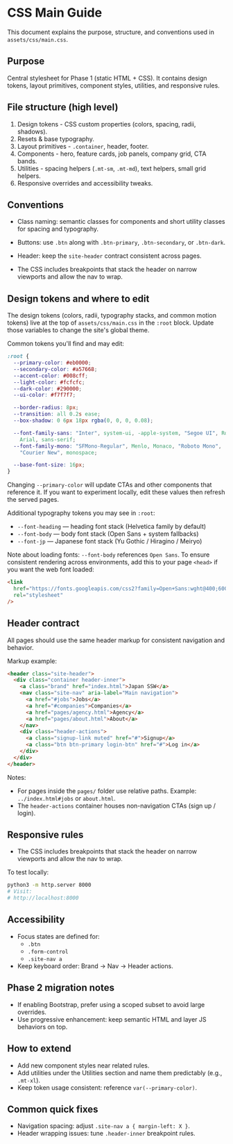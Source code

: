 # CSS Main Guide

This document explains the purpose, structure, and conventions used in `assets/css/main.css`.

## Purpose

Central stylesheet for Phase 1 (static HTML + CSS). It contains design
tokens, layout primitives, component styles, utilities, and responsive
rules.

## File structure (high level)

1. Design tokens - CSS custom properties (colors, spacing, radii, shadows).
2. Resets & base typography.
3. Layout primitives - `.container`, header, footer.
4. Components - hero, feature cards, job panels, company grid, CTA bands.
5. Utilities - spacing helpers (`.mt-sm`, `.mt-md`), text helpers, small grid helpers.
6. Responsive overrides and accessibility tweaks.

## Conventions

- Class naming: semantic classes for components and short utility
  classes for spacing and typography.
- Buttons: use `.btn` along with `.btn-primary`, `.btn-secondary`, or `.btn-dark`.
- Header: keep the `site-header` contract consistent across pages.

- The CSS includes breakpoints that stack the header on narrow viewports
  and allow the nav to wrap.

## Design tokens and where to edit

The design tokens (colors, radii, typography stacks, and common motion
tokens) live at the top of `assets/css/main.css` in the `:root` block.
Update those variables to change the site's global theme.

Common tokens you'll find and may edit:

```css
:root {
  --primary-color: #eb0000;
  --secondary-color: #a57668;
  --accent-color: #008cff;
  --light-color: #fcfcfc;
  --dark-color: #290000;
  --ui-color: #f7f7f7;

  --border-radius: 8px;
  --transition: all 0.2s ease;
  --box-shadow: 0 6px 18px rgba(0, 0, 0, 0.08);

  --font-family-sans: "Inter", system-ui, -apple-system, "Segoe UI", Roboto, "Helvetica Neue",
    Arial, sans-serif;
  --font-family-mono: "SFMono-Regular", Menlo, Monaco, "Roboto Mono",
    "Courier New", monospace;

  --base-font-size: 16px;
}
```

Changing `--primary-color` will update CTAs and other components that
reference it. If you want to experiment locally, edit these values then
refresh the served pages.

Additional typography tokens you may see in `:root`:

- `--font-heading` — heading font stack (Helvetica family by default)
- `--font-body` — body font stack (Open Sans + system fallbacks)
- `--font-jp` — Japanese font stack (Yu Gothic / Hiragino / Meiryo)

Note about loading fonts: `--font-body` references `Open Sans`. To
ensure consistent rendering across environments, add this to your page
`<head>` if you want the web font loaded:

```html
<link
  href="https://fonts.googleapis.com/css2?family=Open+Sans:wght@400;600;700&display=swap"
  rel="stylesheet"
/>
```

## Header contract

All pages should use the same header markup for consistent navigation and behavior.

Markup example:

```html
<header class="site-header">
  <div class="container header-inner">
    <a class="brand" href="index.html">Japan SSW</a>
    <nav class="site-nav" aria-label="Main navigation">
      <a href="#jobs">Jobs</a>
      <a href="#companies">Companies</a>
      <a href="pages/agency.html">Agency</a>
      <a href="pages/about.html">About</a>
    </nav>
    <div class="header-actions">
      <a class="signup-link muted" href="#">Signup</a>
      <a class="btn btn-primary login-btn" href="#">Log in</a>
    </div>
  </div>
</header>
```

Notes:

- For pages inside the `pages/` folder use relative paths. Example:
  `../index.html#jobs` or `about.html`.
- The `header-actions` container houses non-navigation CTAs
  (sign up / login).

## Responsive rules

- The CSS includes breakpoints that stack the header on narrow viewports
  and allow the nav to wrap.

To test locally:

```bash
python3 -m http.server 8000
# Visit:
# http://localhost:8000
```

## Accessibility

- Focus states are defined for:
  - `.btn`
  - `.form-control`
  - `.site-nav a`
- Keep keyboard order: Brand -> Nav -> Header actions.

## Phase 2 migration notes

- If enabling Bootstrap, prefer using a scoped subset to avoid large overrides.
- Use progressive enhancement: keep semantic HTML and layer JS behaviors on top.

## How to extend

- Add new component styles near related rules.
- Add utilities under the Utilities section and name them predictably (e.g., `.mt-xl`).
- Keep token usage consistent: reference `var(--primary-color)`.

## Common quick fixes

- Navigation spacing: adjust `.site-nav a { margin-left: X }`.
- Header wrapping issues: tune `.header-inner` breakpoint rules.
